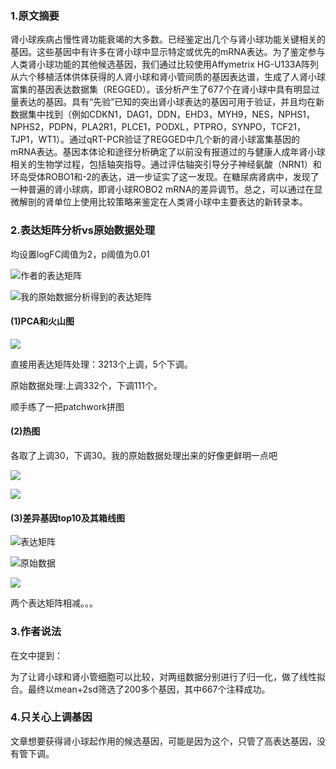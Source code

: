 ### 1.原文摘要

肾小球疾病占慢性肾功能衰竭的大多数。已经鉴定出几个与肾小球功能关键相关的基因。这些基因中有许多在肾小球中显示特定或优先的mRNA表达。为了鉴定参与人类肾小球功能的其他候选基因，我们通过比较使用Affymetrix HG-U133A阵列从六个移植活体供体获得的人肾小球和肾小管间质的基因表达谱，生成了人肾小球富集的基因表达数据集（REGGED）。该分析产生了677个在肾小球中具有明显过量表达的基因。具有“先验”已知的突出肾小球表达的基因可用于验证，并且均在新数据集中找到（例如CDKN1，DAG1，DDN，EHD3，MYH9，NES，NPHS1，NPHS2，PDPN，PLA2R1，PLCE1，PODXL，PTPRO，SYNPO，TCF21，TJP1，WT1）。通过qRT-PCR验证了REGGED中几个新的肾小球富集基因的mRNA表达。基因本体论和途径分析确定了以前没有报道过的与健康人成年肾小球相关的生物学过程，包括轴突指导。通过评估轴突引导分子神经氨酸（NRN1）和环岛受体ROBO1和-2的表达，进一步证实了这一发现。在糖尿病肾病中，发现了一种普遍的肾小球病，即肾小球ROBO2 mRNA的差异调节。总之，可以通过在显微解剖的肾单位上使用比较策略来鉴定在人类肾小球中主要表达的新转录本。

### 2.表达矩阵分析vs原始数据处理

均设置logFC阈值为2，p阈值为0.01

![作者的表达矩阵](https://upload-images.jianshu.io/upload_images/9475888-1bd37c039e4c3184.png?imageMogr2/auto-orient/strip%7CimageView2/2/w/1240)

![我的原始数据分析得到的表达矩阵](https://upload-images.jianshu.io/upload_images/9475888-a19e20c91c12bd27.png?imageMogr2/auto-orient/strip%7CimageView2/2/w/1240)

#### (1)PCA和火山图

![](https://upload-images.jianshu.io/upload_images/9475888-16b7591158f712da.png?imageMogr2/auto-orient/strip%7CimageView2/2/w/1240)

直接用表达矩阵处理：3213个上调，5个下调。

原始数据处理:上调332个，下调111个。

顺手练了一把patchwork拼图

#### (2)热图

各取了上调30，下调30。我的原始数据处理出来的好像更鲜明一点吧

![](https://upload-images.jianshu.io/upload_images/9475888-b01c31b34d5e07fb.png?imageMogr2/auto-orient/strip%7CimageView2/2/w/1240)

![](C:\Users\win10\AppData\Roaming\Typora\typora-user-images\1575531126333.png)

#### (3)差异基因top10及其箱线图

![表达矩阵](https://upload-images.jianshu.io/upload_images/9475888-3c921541bd4ca42f.png?imageMogr2/auto-orient/strip%7CimageView2/2/w/1240)

![原始数据](https://upload-images.jianshu.io/upload_images/9475888-fd7243dc2dac48de.png?imageMogr2/auto-orient/strip%7CimageView2/2/w/1240)

![](https://upload-images.jianshu.io/upload_images/9475888-855f55d779fb4d2e.png?imageMogr2/auto-orient/strip%7CimageView2/2/w/1240)

两个表达矩阵相减。。。

### 3.作者说法

在文中提到：

为了让肾小球和肾小管细胞可以比较，对两组数据分别进行了归一化，做了线性拟合。最终以mean+2sd筛选了200多个基因，其中667个注释成功。

### 4.只关心上调基因

文章想要获得肾小球起作用的候选基因，可能是因为这个，只管了高表达基因，没有管下调。


